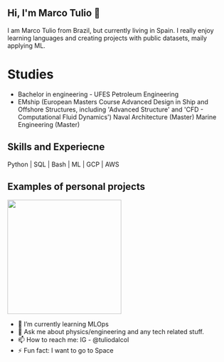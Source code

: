 ## Hi, I'm Marco Tulio 👋

I am Marco Tulio from Brazil, but currently living in Spain. I really enjoy learning languages and creating projects with public datasets, maily applying ML.

# Studies
- Bachelor in engineering - UFES
Petroleum Engineering
- EMship (European Masters Course Advanced Design in Ship and Offshore Structures, including 'Advanced Structure' and 'CFD - Computational Fluid Dynamics') 
Naval Architecture (Master)
Marine Engineering (Master)

## Skills and Experiecne
Python | SQL | Bash | ML | GCP | AWS

## Examples of personal projects
<img src="https://github.com/tuliodalcol/Who-makes-the-All-Star-team-each-year-in-the-NBA-" width="256" />

- 🧠 I’m currently learning MLOps
- 💬 Ask me about physics/engineering and any tech related stuff.
- 📫 How to reach me: IG - @tuliodalcol
- ⚡ Fun fact: I want to go to Space 

 
